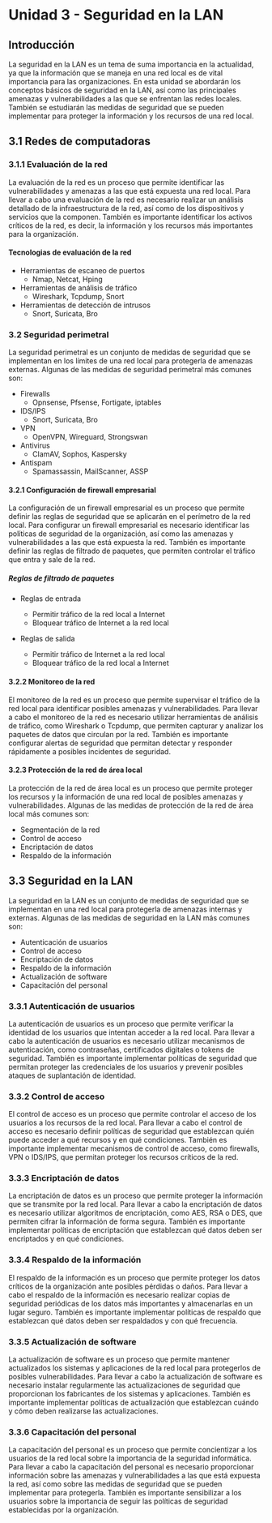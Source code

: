 # Unidad 3 - Seguridad en la LAN

## Introducción

La seguridad en la LAN es un tema de suma importancia en la actualidad, ya que la información que se maneja en una red local es de vital importancia para las organizaciones. En esta unidad se abordarán los conceptos básicos de seguridad en la LAN, así como las principales amenazas y vulnerabilidades a las que se enfrentan las redes locales. También se estudiarán las medidas de seguridad que se pueden implementar para proteger la información y los recursos de una red local.

## 3.1 Redes de computadoras

### 3.1.1 Evaluación de la red

La evaluación de la red es un proceso que permite identificar las vulnerabilidades y amenazas a las que está expuesta una red local. Para llevar a cabo una evaluación de la red es necesario realizar un análisis detallado de la infraestructura de la red, así como de los dispositivos y servicios que la componen. También es importante identificar los activos críticos de la red, es decir, la información y los recursos más importantes para la organización.

#### Tecnologias de evaluación de la red

- Herramientas de escaneo de puertos
  - Nmap, Netcat, Hping
- Herramientas de análisis de tráfico
  - Wireshark, Tcpdump, Snort
- Herramientas de detección de intrusos
  - Snort, Suricata, Bro

### 3.2 Seguridad perimetral

La seguridad perimetral es un conjunto de medidas de seguridad que se implementan en los límites de una red local para protegerla de amenazas externas. Algunas de las medidas de seguridad perimetral más comunes son:

- Firewalls
  - Opnsense, Pfsense, Fortigate, iptables
- IDS/IPS
  - Snort, Suricata, Bro
- VPN
  - OpenVPN, Wireguard, Strongswan
- Antivirus
  - ClamAV, Sophos, Kaspersky
- Antispam
  - Spamassassin, MailScanner, ASSP

#### 3.2.1 Configuración de firewall empresarial

La configuración de un firewall empresarial es un proceso que permite definir las reglas de seguridad que se aplicarán en el perímetro de la red local. Para configurar un firewall empresarial es necesario identificar las políticas de seguridad de la organización, así como las amenazas y vulnerabilidades a las que está expuesta la red. También es importante definir las reglas de filtrado de paquetes, que permiten controlar el tráfico que entra y sale de la red.

##### Reglas de filtrado de paquetes

- Reglas de entrada
  - Permitir tráfico de la red local a Internet
  - Bloquear tráfico de Internet a la red local

- Reglas de salida
  - Permitir tráfico de Internet a la red local
  - Bloquear tráfico de la red local a Internet

#### 3.2.2 Monitoreo de la red

El monitoreo de la red es un proceso que permite supervisar el tráfico de la red local para identificar posibles amenazas y vulnerabilidades. Para llevar a cabo el monitoreo de la red es necesario utilizar herramientas de análisis de tráfico, como Wireshark o Tcpdump, que permiten capturar y analizar los paquetes de datos que circulan por la red. También es importante configurar alertas de seguridad que permitan detectar y responder rápidamente a posibles incidentes de seguridad.

#### 3.2.3 Protección de la red de área local

La protección de la red de área local es un proceso que permite proteger los recursos y la información de una red local de posibles amenazas y vulnerabilidades. Algunas de las medidas de protección de la red de área local más comunes son:

- Segmentación de la red
- Control de acceso
- Encriptación de datos
- Respaldo de la información

## 3.3 Seguridad en la LAN

La seguridad en la LAN es un conjunto de medidas de seguridad que se implementan en una red local para protegerla de amenazas internas y externas. Algunas de las medidas de seguridad en la LAN más comunes son:

- Autenticación de usuarios
- Control de acceso
- Encriptación de datos
- Respaldo de la información
- Actualización de software
- Capacitación del personal

### 3.3.1 Autenticación de usuarios

La autenticación de usuarios es un proceso que permite verificar la identidad de los usuarios que intentan acceder a la red local. Para llevar a cabo la autenticación de usuarios es necesario utilizar mecanismos de autenticación, como contraseñas, certificados digitales o tokens de seguridad. También es importante implementar políticas de seguridad que permitan proteger las credenciales de los usuarios y prevenir posibles ataques de suplantación de identidad.

### 3.3.2 Control de acceso

El control de acceso es un proceso que permite controlar el acceso de los usuarios a los recursos de la red local. Para llevar a cabo el control de acceso es necesario definir políticas de seguridad que establezcan quién puede acceder a qué recursos y en qué condiciones. También es importante implementar mecanismos de control de acceso, como firewalls, VPN o IDS/IPS, que permitan proteger los recursos críticos de la red.

### 3.3.3 Encriptación de datos

La encriptación de datos es un proceso que permite proteger la información que se transmite por la red local. Para llevar a cabo la encriptación de datos es necesario utilizar algoritmos de encriptación, como AES, RSA o DES, que permiten cifrar la información de forma segura. También es importante implementar políticas de encriptación que establezcan qué datos deben ser encriptados y en qué condiciones.

### 3.3.4 Respaldo de la información

El respaldo de la información es un proceso que permite proteger los datos críticos de la organización ante posibles pérdidas o daños. Para llevar a cabo el respaldo de la información es necesario realizar copias de seguridad periódicas de los datos más importantes y almacenarlas en un lugar seguro. También es importante implementar políticas de respaldo que establezcan qué datos deben ser respaldados y con qué frecuencia.

### 3.3.5 Actualización de software

La actualización de software es un proceso que permite mantener actualizados los sistemas y aplicaciones de la red local para protegerlos de posibles vulnerabilidades. Para llevar a cabo la actualización de software es necesario instalar regularmente las actualizaciones de seguridad que proporcionan los fabricantes de los sistemas y aplicaciones. También es importante implementar políticas de actualización que establezcan cuándo y cómo deben realizarse las actualizaciones.

### 3.3.6 Capacitación del personal

La capacitación del personal es un proceso que permite concientizar a los usuarios de la red local sobre la importancia de la seguridad informática. Para llevar a cabo la capacitación del personal es necesario proporcionar información sobre las amenazas y vulnerabilidades a las que está expuesta la red, así como sobre las medidas de seguridad que se pueden implementar para protegerla. También es importante sensibilizar a los usuarios sobre la importancia de seguir las políticas de seguridad establecidas por la organización.
